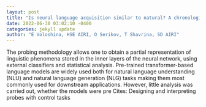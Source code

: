 ```yaml
--- 
layout: post 
title: "Is neural language acquisition similar to natural? A chronological probing study" 
date: 2022-06-30 03:02:10 -0400 
categories: jekyll update 
author: "E Voloshina, HSE AIRI, O Serikov, T Shavrina, SD AIRI" 
--- 
```

The probing methodology allows one to obtain a partial representation of linguistic phenomena stored in the inner layers of the neural network, using external classifiers and statistical analysis. Pre-trained transformer-based language models are widely used both for natural language understanding (NLU) and natural language generation (NLG) tasks making them most commonly used for downstream applications. However, little analysis was carried out, whether the models were pre Cites: Designing and interpreting probes with control tasks